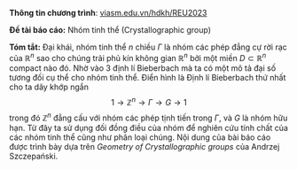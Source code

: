 **Thông tin chương trình**: [viasm.edu.vn/hdkh/REU2023](https://viasm.edu.vn/hdkh/REU2023)

**Đề tài báo cáo:** Nhóm tinh thể (Crystallographic group)

**Tóm tắt:** Đại khái, nhóm tinh thể $n$ chiều $\Gamma$ là nhóm các phép đẳng cự rời rạc của $\mathbb{R}^n$ sao cho chúng trải phủ kín không gian $\mathbb{R}^n$ bởi một miền $D \subset \mathbb{R}^n$ compact nào đó. Nhờ vào 3 định lí Bieberbach mà ta có một mô tả đại số tương đối cụ thể cho nhóm tinh thể. Điển hình là Định lí Bieberbach thứ nhất cho ta dãy khớp ngắn
$$1 \longrightarrow \mathbb{Z}^n \longrightarrow \Gamma \longrightarrow G \longrightarrow 1$$
trong đó $\mathbb{Z}^n$ đẳng cấu với nhóm các phép tịnh tiến trong $\Gamma$, và $G$ là nhóm hữu hạn. Từ đây ta sử dụng đối đồng điều của nhóm để nghiên cứu tính chất của các nhóm tinh thể cũng như phân loại chúng. Nội dung của bài báo cáo được trình bày dựa trên *Geometry of Crystallographic groups* của Andrzej Szczepański.